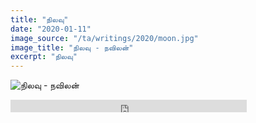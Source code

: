 ```yaml
---
title: "நிலவு"
date: "2020-01-11"
image_source: "/ta/writings/2020/moon.jpg"
image_title: "நிலவு - நவிலன்"
excerpt: "நிலவு"
---
```


<!--more-->

![நிலவு - நவிலன்](/ta/writings/2020/moon.jpg)

<div class="sound-cloud">
<iframe width="75%" height="20" scrolling="no" frameborder="no" allow="autoplay" src="https://w.soundcloud.com/player/?url=https%3A//api.soundcloud.com/tracks/741611845&color=%23c07cd4&inverse=true&auto_play=false&show_user=true">
</iframe>
</div>